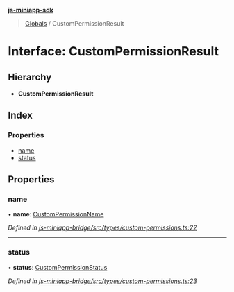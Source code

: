 **[js-miniapp-sdk](../README.md)**

> [Globals](../README.md) / CustomPermissionResult

# Interface: CustomPermissionResult

## Hierarchy

* **CustomPermissionResult**

## Index

### Properties

* [name](custompermissionresult.md#name)
* [status](custompermissionresult.md#status)

## Properties

### name

•  **name**: [CustomPermissionName](../enums/custompermissionname.md)

*Defined in [js-miniapp-bridge/src/types/custom-permissions.ts:22](https://github.com/rakutentech/js-miniapp/blob/da5571c/js-miniapp-bridge/src/types/custom-permissions.ts#L22)*

___

### status

•  **status**: [CustomPermissionStatus](../enums/custompermissionstatus.md)

*Defined in [js-miniapp-bridge/src/types/custom-permissions.ts:23](https://github.com/rakutentech/js-miniapp/blob/da5571c/js-miniapp-bridge/src/types/custom-permissions.ts#L23)*
